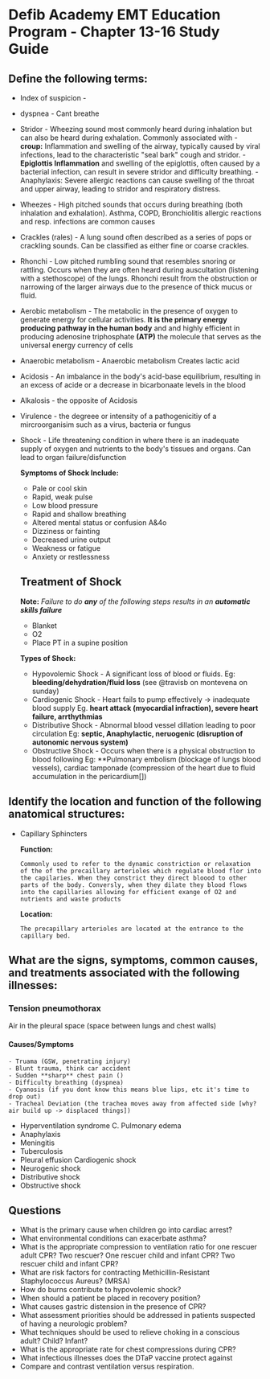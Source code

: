 # Defib Academy EMT Education Program - Chapter 13-16 Study Guide

## Define the following terms:

  - Index of suspicion -
  - dyspnea  - Cant breathe 
  - Stridor - Wheezing sound most commonly heard during inhalation but can
              also be heard during exhalation. Commonly associated with 
              - **croup:** Inflammation and swelling of the airway, typically 
                caused by viral infections, lead to the characteristic 
                "seal bark" cough and stridor.
              - **Epiglottis Inflammation** and swelling of the epiglottis, 
                often caused by a bacterial infection, can result in severe 
                stridor and difficulty breathing.
              - Anaphylaxis: Severe allergic reactions can cause swelling of 
                the throat and upper airway, leading to stridor and respiratory 
                distress.
  - Wheezes  - High pitched sounds that occurs during breathing (both 
              inhalation and exhalation).  Asthma, COPD, Bronchiolitis
              allergic reactions and resp. infections are common
              causes
  - Crackles (rales) - A lung sound often described as a series of pops
                      or crackling sounds. Can be classified as either 
                      fine or coarse crackles.
  - Rhonchi  - Low pitched rumbling sound that resembles snoring or rattling.
              Occurs when they are often heard during auscultation 
              (listening with a stethoscope) of the lungs. 
              Rhonchi result from the obstruction or narrowing of the larger 
              airways due to the presence of thick mucus or fluid. 
  - Aerobic metabolism - The metabolic in the presence of oxygen to generate 
                        energy for cellular activities.  **It is the primary
                        energy producing pathway in the human body** and 
                        and highly efficient in producing adenosine 
                        triphosphate **(ATP)** the molecule that 
                        serves as the universal energy currency of cells

  - Anaerobic metabolism - Anaerobic metabolism Creates lactic acid
  - Acidosis - An imbalance in the body's acid-base equilibrium, resulting
              in an excess of acide or a decrease in bicarbonaate 
              levels in the blood
                          
  - Alkalosis - the opposite of Acidosis
  - Virulence - the degreee or intensity of a pathogenicitiy of a mircroorganisim 
                such as a virus, bacteria or fungus
  - Shock - Life threatening condition in where there is an inadequate supply of
            oxygen and nutrients to the body's tissues and organs.  Can lead to 
            organ failure/disfunction
      
      **Symptoms of Shock Include:**

      - Pale or cool skin
      - Rapid, weak pulse
      - Low blood pressure
      - Rapid and shallow breathing
      - Altered mental status or confusion A&4o
      - Dizziness or fainting
      - Decreased urine output
      - Weakness or fatigue
      - Anxiety or restlessness
    
    **Treatment of Shock**
    ------------------

      **Note:** _Failure to do **any** of the following steps results in an 
      **automatic skills failure**_
      
      - Blanket
      - O2
      - Place PT in a supine position

    **Types of Shock:**

      - Hypovolemic Shock - A significant loss of blood or fluids. 
        Eg: **bleeding/dehydration/fluid loss** (see @travisb on montevena on sunday)
      - Cardiogenic Shock - Heart fails to pump effectively -> inadequate blood supply
        Eg. **heart attack (myocardial infraction), severe heart failure, arrthythmias**
      - Distributive Shock - Abnormal blood vessel dillation leading to poor circulation
        Eg: **septic, Anaphylactic, neruogenic (disruption of autonomic nervous system)**
      - Obstructive Shock - Occurs when there is a physical obstruction to blood following 
        Eg: **Pulmonary embolism (blockage of lungs blood vessels), cardiac tamponade
            (compression of the heart due to fluid accumulation in the pericardium[])

## Identify the location and function of the following anatomical structures:

  - Capillary Sphincters 

      **Function:** 
        
        Commonly used to refer to the dynamic constriction or relaxation 
        of the of the precaillary arterioles which regulate blood flor into 
        the capilaries. When they constrict they direct bloood to other
        parts of the body. Conversly, when they dilate they blood flows
        into the capillaries allowing for efficient exange of O2 and 
        nutrients and waste products 

      **Location:** 
        
        The precapillary arterioles are located at the entrance to the 
        capillary bed.  

## What are the signs, symptoms, common causes, and treatments associated with the following illnesses:

  ### Tension pneumothorax
    
   Air in the pleural space (space between lungs and chest walls)

  #### Causes/Symptoms
    
    - Truama (GSW, penetrating injury)
    - Blunt trauma, think car accident 
    - Sudden **sharp** chest pain ()
    - Difficulty breathing (dyspnea)
    - Cyanosis (if you dont know this means blue lips, etc it's time to drop out) 
    - Tracheal Deviation (the trachea moves away from affected side [why? air build up -> displaced things])
    
  - Hyperventilation syndrome C. Pulmonary edema
  - Anaphylaxis 
  - Meningitis
  - Tuberculosis
  - Pleural effusion Cardiogenic shock
  - Neurogenic shock
  - Distributive shock
  - Obstructive shock

## Questions 

  - What is the primary cause when children go into cardiac arrest?
  - What environmental conditions can exacerbate asthma?
  - What is the appropriate compression to ventilation ratio for one rescuer adult CPR? Two rescuer? One rescuer child and infant CPR? Two rescuer child and infant CPR?
  - What are risk factors for contracting Methicillin-Resistant Staphylococcus Aureus? (MRSA)
  - How do burns contribute to hypovolemic shock?
  - When should a patient be placed in recovery position?
  - What causes gastric distension in the presence of CPR?
  - What assessment priorities should be addressed in patients suspected of having a neurologic problem?
  - What techniques should be used to relieve choking in a conscious adult? Child? Infant?
  - What is the appropriate rate for chest compressions during CPR?
  - What infectious illnesses does the DTaP vaccine protect against
  - Compare and contrast ventilation versus respiration.
